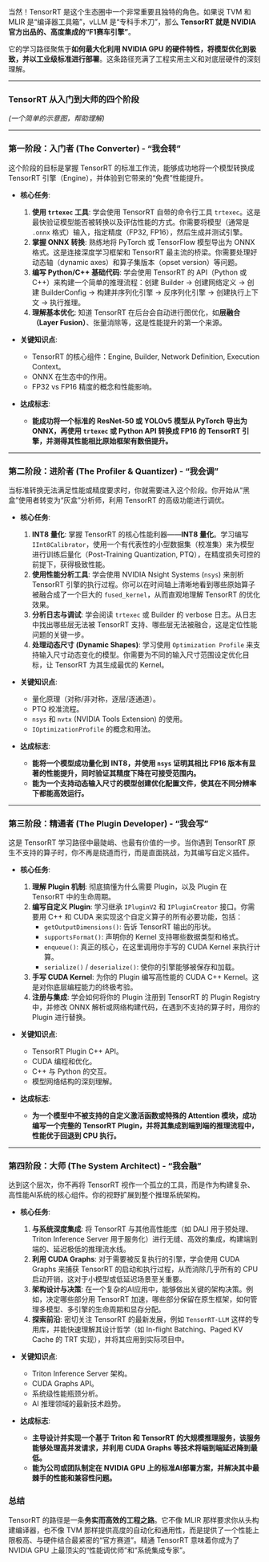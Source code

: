 当然！TensorRT 是这个生态圈中一个非常重要且独特的角色。如果说 TVM 和 MLIR 是“编译器工具箱”，vLLM 是“专科手术刀”，那么 **TensorRT 就是 NVIDIA 官方出品的、高度集成的“F1赛车引擎”**。

它的学习路径聚焦于**如何最大化利用 NVIDIA GPU 的硬件特性，将模型优化到极致，并以工业级标准进行部署**。这条路径充满了工程实用主义和对底层硬件的深刻理解。

---

### TensorRT 从入门到大师的四个阶段

*(一个简单的示意图，帮助理解)*

---

### 第一阶段：入门者 (The Converter) - “我会转”

这个阶段的目标是掌握 TensorRT 的标准工作流，能够成功地将一个模型转换成 TensorRT 引擎（Engine），并体验到它带来的“免费”性能提升。

*   **核心任务**:
    1.  **使用 `trtexec` 工具**: 学会使用 TensorRT 自带的命令行工具 `trtexec`。这是最快验证模型能否被转换以及评估性能的方式。你需要将模型（通常是 `.onnx` 格式）输入，指定精度（FP32, FP16），然后生成并测试引擎。
    2.  **掌握 ONNX 转换**: 熟练地将 PyTorch 或 TensorFlow 模型导出为 ONNX 格式。这是连接深度学习框架和 TensorRT 最主流的桥梁。你需要处理好动态轴（dynamic axes）和算子集版本（opset version）等问题。
    3.  **编写 Python/C++ 基础代码**: 学会使用 TensorRT 的 API（Python 或 C++）来构建一个简单的推理流程：创建 Builder -> 创建网络定义 -> 创建 BuilderConfig -> 构建并序列化引擎 -> 反序列化引擎 -> 创建执行上下文 -> 执行推理。
    4.  **理解基本优化**: 知道 TensorRT 在后台会自动进行图优化，如**层融合（Layer Fusion）**、张量消除等，这是性能提升的第一个来源。

*   **关键知识点**:
    *   TensorRT 的核心组件：Engine, Builder, Network Definition, Execution Context。
    *   ONNX 在生态中的作用。
    *   FP32 vs FP16 精度的概念和性能影响。

*   **达成标志**:
    *   **能成功将一个标准的 ResNet-50 或 YOLOv5 模型从 PyTorch 导出为 ONNX，再使用 `trtexec` 或 Python API 转换成 FP16 的 TensorRT 引擎，并测得其性能相比原始框架有数倍提升。**

---

### 第二阶段：进阶者 (The Profiler & Quantizer) - “我会调”

当标准转换无法满足性能或精度要求时，你就需要进入这个阶段。你开始从“黑盒”使用者转变为“灰盒”分析师，利用 TensorRT 的高级功能进行调优。

*   **核心任务**:
    1.  **INT8 量化**: 掌握 TensorRT 的核心性能利器——**INT8 量化**。学习编写 `IInt8Calibrator`，使用一个有代表性的小型数据集（校准集）来为模型进行训练后量化（Post-Training Quantization, PTQ），在精度损失可控的前提下，获得极致性能。
    2.  **使用性能分析工具**: 学会使用 NVIDIA Nsight Systems (`nsys`) 来剖析 TensorRT 引擎的执行过程。你可以在时间轴上清晰地看到哪些原始算子被融合成了一个巨大的 `fused_kernel`，从而直观地理解 TensorRT 的优化效果。
    3.  **分析日志与调试**: 学会阅读 `trtexec` 或 Builder 的 verbose 日志。从日志中找出哪些层无法被 TensorRT 支持、哪些层无法被融合，这是定位性能问题的关键一步。
    4.  **处理动态尺寸 (Dynamic Shapes)**: 学习使用 `Optimization Profile` 来支持输入尺寸动态变化的模型。你需要为不同的输入尺寸范围设定优化目标，让 TensorRT 为其生成最优的 Kernel。

*   **关键知识点**:
    *   量化原理（对称/非对称，逐层/逐通道）。
    *   PTQ 校准流程。
    *   `nsys` 和 `nvtx` (NVIDIA Tools Extension) 的使用。
    *   `IOptimizationProfile` 的概念和用法。

*   **达成标志**:
    *   **能将一个模型成功量化到 INT8，并使用 `nsys` 证明其相比 FP16 版本有显著的性能提升，同时验证其精度下降在可接受范围内。**
    *   **能为一个支持动态输入尺寸的模型创建优化配置文件，使其在不同分辨率下都能高效运行。**

---

### 第三阶段：精通者 (The Plugin Developer) - “我会写”

这是 TensorRT 学习路径中最陡峭、也最有价值的一步。当你遇到 TensorRT 原生不支持的算子时，你不再是绕道而行，而是直面挑战，为其编写自定义插件。

*   **核心任务**:
    1.  **理解 Plugin 机制**: 彻底搞懂为什么需要 Plugin，以及 Plugin 在 TensorRT 中的生命周期。
    2.  **编写自定义 Plugin**: 学习继承 `IPluginV2` 和 `IPluginCreator` 接口。你需要用 C++ 和 CUDA 来实现这个自定义算子的所有必要功能，包括：
        *   `getOutputDimensions()`: 告诉 TensorRT 输出的形状。
        *   `supportsFormat()`: 声明你的 Kernel 支持哪些数据类型和格式。
        *   `enqueue()`: 真正的核心，在这里调用你手写的 CUDA Kernel 来执行计算。
        *   `serialize()` / `deserialize()`: 使你的引擎能够被保存和加载。
    3.  **手写 CUDA Kernel**: 为你的 Plugin 编写高性能的 CUDA C++ Kernel。这是对你底层编程能力的终极考验。
    4.  **注册与集成**: 学会如何将你的 Plugin 注册到 TensorRT 的 Plugin Registry 中，并修改 ONNX 解析或网络构建代码，在遇到不支持的算子时，用你的 Plugin 进行替换。

*   **关键知识点**:
    *   TensorRT Plugin C++ API。
    *   CUDA 编程和优化。
    *   C++ 与 Python 的交互。
    *   模型网络结构的深刻理解。

*   **达成标志**:
    *   **为一个模型中不被支持的自定义激活函数或特殊的 Attention 模块，成功编写一个完整的 TensorRT Plugin，并将其集成到端到端的推理流程中，性能优于回退到 CPU 执行。**

---

### 第四阶段：大师 (The System Architect) - “我会融”

达到这个层次，你不再将 TensorRT 视作一个孤立的工具，而是作为构建复杂、高性能AI系统的核心组件。你的视野扩展到整个推理系统架构。

*   **核心任务**:
    1.  **与系统深度集成**: 将 TensorRT 与其他高性能库（如 DALI 用于预处理、Triton Inference Server 用于服务化）进行无缝、高效的集成，构建端到端的、延迟极低的推理流水线。
    2.  **利用 CUDA Graphs**: 对于需要被反复执行的引擎，学会使用 CUDA Graphs 来捕获 TensorRT 的启动和执行过程，从而消除几乎所有的 CPU 启动开销，这对于小模型或低延迟场景至关重要。
    3.  **架构设计与决策**: 在一个复杂的AI应用中，能够做出关键的架构决策。例如，决定哪些部分用 TensorRT 加速，哪些部分保留在原生框架，如何管理多模型、多引擎的生命周期和显存分配。
    4.  **探索前沿**: 密切关注 TensorRT 的最新发展，例如 `TensorRT-LLM` 这样的专用库，并能快速理解其设计哲学（如 In-flight Batching、Paged KV Cache 的 TRT 实现），并将其应用到实际项目中。

*   **关键知识点**:
    *   Triton Inference Server 架构。
    *   CUDA Graphs API。
    *   系统级性能瓶颈分析。
    *   AI 推理领域的最新技术趋势。

*   **达成标志**:
    *   **主导设计并实现一个基于 Triton 和 TensorRT 的大规模推理服务，该服务能够处理高并发请求，并利用 CUDA Graphs 等技术将端到端延迟降到最低。**
    *   **能为公司或团队制定在 NVIDIA GPU 上的标准AI部署方案，并解决其中最棘手的性能和兼容性问题。**

### 总结

TensorRT 的路径是一条**务实而高效的工程之路**。它不像 MLIR 那样要求你从头构建编译器，也不像 TVM 那样提供高度的自动化和通用性，而是提供了一个性能上限极高、与硬件结合最紧密的“官方赛道”。精通 TensorRT 意味着你成为了 NVIDIA GPU 上最顶尖的“性能调优师”和“系统集成专家”。